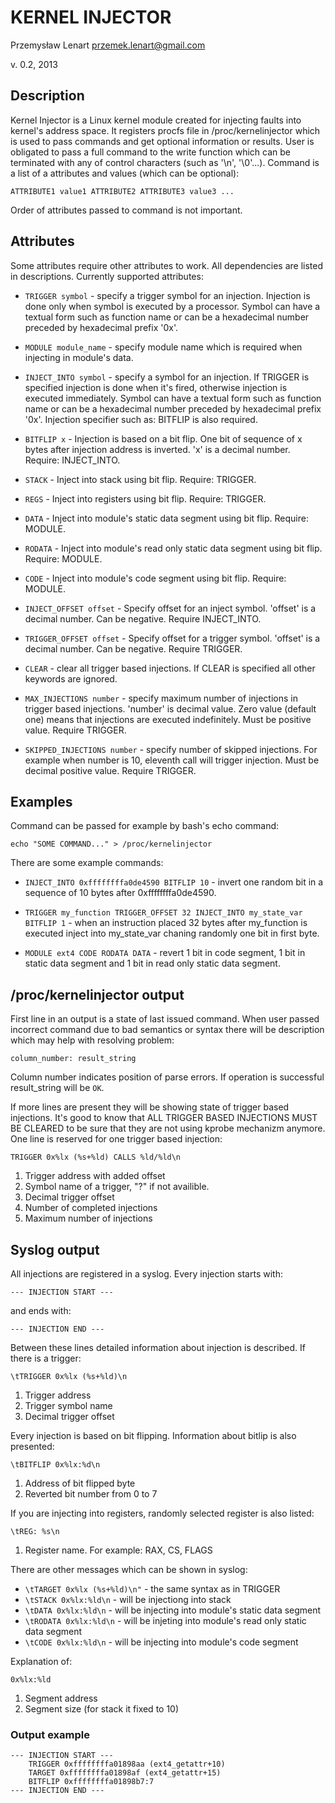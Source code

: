 # KERNEL INJECTOR
Przemysław Lenart <przemek.lenart@gmail.com>

v. 0.2, 2013

## Description

Kernel Injector is a Linux kernel module created for injecting faults into
kernel's address space. It registers procfs file in /proc/kernelinjector 
which is used to pass commands and get optional information or results.
User is obligated to pass a full command to the write function which can
be terminated with any of control characters (such as '\n', '\0'...).
Command is a list of a attributes and values (which can be optional):

    ATTRIBUTE1 value1 ATTRIBUTE2 ATTRIBUTE3 value3 ...

Order of attributes passed to command is not important.

## Attributes

Some attributes require other attributes to work. All dependencies are listed
in descriptions. Currently supported attributes:

* `TRIGGER symbol` - specify a trigger symbol for an injection. Injection is
done only when symbol is executed by a processor. Symbol can have a textual
form such as function name or can be a hexadecimal number preceded by 
hexadecimal prefix '0x'.

* `MODULE module_name` - specify module name which is required when injecting in
module's data.

* `INJECT_INTO symbol` - specify a symbol for an injection. If TRIGGER is 
specified injection is done when it's fired, otherwise injection is executed 
immediately. Symbol can have a textual form such as function name or can be a
hexadecimal number preceded by hexadecimal prefix '0x'. Injection specifier such
as: BITFLIP is also required.

* `BITFLIP x` - Injection is based on a bit flip. One bit of sequence of x bytes
after injection address is inverted. 'x' is a decimal number. Require: 
INJECT_INTO.

* `STACK` - Inject into stack using bit flip. Require: TRIGGER.

* `REGS` - Inject into registers using bit flip. Require: TRIGGER.

* `DATA` - Inject into module's static data segment using bit flip. 
Require: MODULE.

* `RODATA` - Inject into module's read only static data segment using bit flip. 
Require: MODULE.

* `CODE` - Inject into module's code segment using bit flip. Require: MODULE.

* `INJECT_OFFSET offset` - Specify offset for an inject symbol. 'offset' is a
decimal number. Can be negative. Require INJECT_INTO.

* `TRIGGER_OFFSET offset` - Specify offset for a trigger symbol. 'offset' is a
decimal number. Can be negative. Require TRIGGER.

* `CLEAR` - clear all trigger based injections. If CLEAR is specified all
other keywords are ignored.

* `MAX_INJECTIONS number` - specify maximum number of injections in trigger
based injections. 'number' is decimal value. Zero value (default one)
means that injections are executed indefinitely. Must be positive value.
Require TRIGGER.

* `SKIPPED_INJECTIONS number` - specify number of skipped injections. For
example when number is 10, eleventh call will trigger injection. Must be
decimal positive value. Require TRIGGER.

## Examples

Command can be passed for example by bash's echo command:

`echo "SOME COMMAND..." > /proc/kernelinjector`

There are some example commands:

* `INJECT_INTO 0xffffffffa0de4590 BITFLIP 10` - invert one random bit in a 
sequence of 10 bytes after 0xffffffffa0de4590.

* `TRIGGER my_function TRIGGER_OFFSET 32 INJECT_INTO my_state_var BITFLIP 1` -
when an instruction placed 32 bytes after my_function is executed inject into
my_state_var chaning randomly one bit in first byte.

* `MODULE ext4 CODE RODATA DATA` - revert 1 bit in code segment, 1 bit in 
static data segment and 1 bit in read only static data segment.

## /proc/kernelinjector output

First line in an output is a state of last issued command. When user passed
incorrect command due to bad semantics or syntax there will be description
which may help with resolving problem:

    column_number: result_string

Column number indicates position of parse errors. If operation is successful
result_string will be `OK`.

If more lines are present they will be showing state of trigger based
injections. It's good to know that ALL TRIGGER BASED INJECTIONS MUST BE
CLEARED to be sure that they are not using kprobe mechanizm anymore. One
line is reserved for one trigger based injection:

    TRIGGER 0x%lx (%s+%ld) CALLS %ld/%ld\n

1. Trigger address with added offset
2. Symbol name of a trigger, "?" if not availible.
3. Decimal trigger offset
4. Number of completed injections
5. Maximum number of injections

## Syslog output

All injections are registered in a syslog. Every injection starts with:

    --- INJECTION START ---

and ends with:

    --- INJECTION END ---

Between these lines detailed information about injection is described. If
there is a trigger:

    \tTRIGGER 0x%lx (%s+%ld)\n

1. Trigger address
2. Trigger symbol name
3. Decimal trigger offset

Every injection is based on bit flipping. Information about bitlip is also
presented:

    \tBITFLIP 0x%lx:%d\n

1. Address of bit flipped byte
2. Reverted bit number from 0 to 7

If you are injecting into registers, randomly selected register is also
listed:

    \tREG: %s\n

1. Register name. For example: RAX, CS, FLAGS

There are other messages which can be shown in syslog:

* `\tTARGET 0x%lx (%s+%ld)\n"` - the same syntax as in TRIGGER
* `\tSTACK 0x%lx:%ld\n` - will be injectiong into stack
* `\tDATA 0x%lx:%ld\n` - will be injecting into module's static data segment
* `\tRODATA 0x%lx:%ld\n` - will be injeting into module's read only static data segment
* `\tCODE 0x%lx:%ld\n` - will be injecting into module's code segment

Explanation of:

    0x%lx:%ld

1. Segment address
2. Segment size (for stack it fixed to 10)

### Output example

    --- INJECTION START ---
        TRIGGER 0xffffffffa01898aa (ext4_getattr+10)
        TARGET 0xffffffffa01898af (ext4_getattr+15)
        BITFLIP 0xffffffffa01898b7:7
    --- INJECTION END ---



